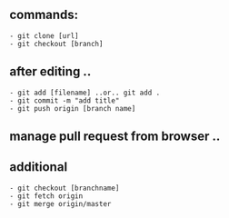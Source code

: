## commands:

    - git clone [url]
    - git checkout [branch]

## after editing ..

    - git add [filename] ..or.. git add .
    - git commit -m "add title"
    - git push origin [branch name]

## manage pull request from browser ..


## additional
    - git checkout [branchname]
    - git fetch origin
    - git merge origin/master